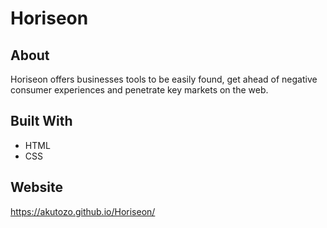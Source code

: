 # Horiseon

## About
Horiseon offers businesses tools to be easily found, get ahead of negative consumer experiences and penetrate key markets on the web.

## Built With
* HTML
* CSS

## Website
https://akutozo.github.io/Horiseon/